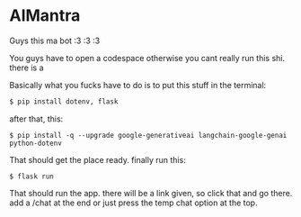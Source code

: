 # AIMantra

Guys this ma bot :3 :3 :3

You guys have to open a codespace otherwise you cant really run this shi. there is a 

Basically what you fucks have to do is to put this stuff in the terminal:
```bash
$ pip install dotenv, flask
```

after that, this:
```
$ pip install -q --upgrade google-generativeai langchain-google-genai python-dotenv
```

That should get the place ready. finally run this:
```
$ flask run
```
That should run the app. there will be a link given, so click that and go there. add a /chat at the end or just press the temp chat option at the top.
